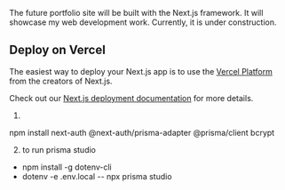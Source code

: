 The future portfolio site will be built with the Next.js framework. 
It will showcase my web development work. 
Currently, it is under construction.


## Deploy on Vercel

The easiest way to deploy your Next.js app is to use the [Vercel Platform](https://vercel.com/new?utm_medium=default-template&filter=next.js&utm_source=create-next-app&utm_campaign=create-next-app-readme) from the creators of Next.js.

Check out our [Next.js deployment documentation](https://nextjs.org/docs/deployment) for more details.

1. 
  npm install next-auth @next-auth/prisma-adapter @prisma/client bcrypt

2. to run prisma studio 
- npm install -g dotenv-cli
- dotenv -e .env.local -- npx prisma studio

